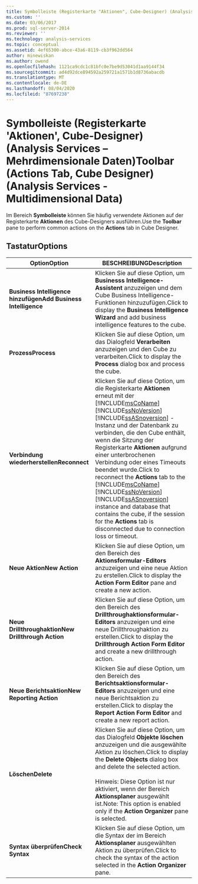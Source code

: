 ```yaml
---
title: Symbolleiste (Registerkarte "Aktionen", Cube-Designer) (Analysis Services-Mehrdimensionale Daten) | Microsoft-Dokumentation
ms.custom: ''
ms.date: 03/06/2017
ms.prod: sql-server-2014
ms.reviewer: ''
ms.technology: analysis-services
ms.topic: conceptual
ms.assetid: 4ef65300-abce-43a6-8119-cb3f962dd564
author: minewiskan
ms.author: owend
ms.openlocfilehash: 1121ca9cdc1c81bfc0e7be9d53041d1aa9144f34
ms.sourcegitcommit: ad4d92dce894592a259721a1571b1d8736abacdb
ms.translationtype: MT
ms.contentlocale: de-DE
ms.lasthandoff: 08/04/2020
ms.locfileid: "87697238"
---
```

# <a name="toolbar-actions-tab-cube-designer-analysis-services---multidimensional-data"></a><span data-ttu-id="5f9b3-102">Symbolleiste (Registerkarte 'Aktionen', Cube-Designer) (Analysis Services – Mehrdimensionale Daten)</span><span class="sxs-lookup"><span data-stu-id="5f9b3-102">Toolbar (Actions Tab, Cube Designer) (Analysis Services - Multidimensional Data)</span></span>
  <span data-ttu-id="5f9b3-103">Im Bereich **Symbolleiste** können Sie häufig verwendete Aktionen auf der Registerkarte **Aktionen** des Cube-Designers ausführen.</span><span class="sxs-lookup"><span data-stu-id="5f9b3-103">Use the **Toolbar** pane to perform common actions on the **Actions** tab in Cube Designer.</span></span>  
  
## <a name="options"></a><span data-ttu-id="5f9b3-104">Tastatur</span><span class="sxs-lookup"><span data-stu-id="5f9b3-104">Options</span></span>  
  
|<span data-ttu-id="5f9b3-105">Option</span><span class="sxs-lookup"><span data-stu-id="5f9b3-105">Option</span></span>|<span data-ttu-id="5f9b3-106">BESCHREIBUNG</span><span class="sxs-lookup"><span data-stu-id="5f9b3-106">Description</span></span>|  
|------------|-----------------|  
|<span data-ttu-id="5f9b3-107">**Business Intelligence hinzufügen**</span><span class="sxs-lookup"><span data-stu-id="5f9b3-107">**Add Business Intelligence**</span></span>|<span data-ttu-id="5f9b3-108">Klicken Sie auf diese Option, um **Businesss Intelligence-Assistent** anzuzeigen und dem Cube Business Intelligence-Funktionen hinzuzufügen.</span><span class="sxs-lookup"><span data-stu-id="5f9b3-108">Click to display the **Business Intelligence Wizard** and add business intelligence features to the cube.</span></span>|  
|<span data-ttu-id="5f9b3-109">**Prozess**</span><span class="sxs-lookup"><span data-stu-id="5f9b3-109">**Process**</span></span>|<span data-ttu-id="5f9b3-110">Klicken Sie auf diese Option, um das Dialogfeld **Verarbeiten** anzuzeigen und den Cube zu verarbeiten.</span><span class="sxs-lookup"><span data-stu-id="5f9b3-110">Click to display the **Process** dialog box and process the cube.</span></span>|  
|<span data-ttu-id="5f9b3-111">**Verbindung wiederherstellen**</span><span class="sxs-lookup"><span data-stu-id="5f9b3-111">**Reconnect**</span></span>|<span data-ttu-id="5f9b3-112">Klicken Sie auf diese Option, um die Registerkarte **Aktionen** erneut mit der [!INCLUDE[msCoName](../includes/msconame-md.md)] [!INCLUDE[ssNoVersion](../includes/ssnoversion-md.md)] [!INCLUDE[ssASnoversion](../includes/ssasnoversion-md.md)] -Instanz und der Datenbank zu verbinden, die den Cube enthält, wenn die Sitzung der Registerkarte **Aktionen** aufgrund einer unterbrochenen Verbindung oder eines Timeouts beendet wurde.</span><span class="sxs-lookup"><span data-stu-id="5f9b3-112">Click to reconnect the **Actions** tab to the [!INCLUDE[msCoName](../includes/msconame-md.md)] [!INCLUDE[ssNoVersion](../includes/ssnoversion-md.md)] [!INCLUDE[ssASnoversion](../includes/ssasnoversion-md.md)] instance and database that contains the cube, if the session for the **Actions** tab is disconnected due to connection loss or timeout.</span></span>|  
|<span data-ttu-id="5f9b3-113">**Neue Aktion**</span><span class="sxs-lookup"><span data-stu-id="5f9b3-113">**New Action**</span></span>|<span data-ttu-id="5f9b3-114">Klicken Sie auf diese Option, um den Bereich des **Aktionsformular-Editors** anzuzeigen und eine neue Aktion zu erstellen.</span><span class="sxs-lookup"><span data-stu-id="5f9b3-114">Click to display the **Action Form Editor** pane and create a new action.</span></span>|  
|<span data-ttu-id="5f9b3-115">**Neue Drillthroughaktion**</span><span class="sxs-lookup"><span data-stu-id="5f9b3-115">**New Drillthrough Action**</span></span>|<span data-ttu-id="5f9b3-116">Klicken Sie auf diese Option, um den Bereich des **Drillthroughaktionsformular-Editors** anzuzeigen und eine neue Drillthroughaktion zu erstellen.</span><span class="sxs-lookup"><span data-stu-id="5f9b3-116">Click to display the **Drillthrough Action Form Editor** and create a new drillthrough action.</span></span>|  
|<span data-ttu-id="5f9b3-117">**Neue Berichtsaktion**</span><span class="sxs-lookup"><span data-stu-id="5f9b3-117">**New Reporting Action**</span></span>|<span data-ttu-id="5f9b3-118">Klicken Sie auf diese Option, um den Bereich des **Berichtsaktionsformular-Editors** anzuzeigen und eine neue Berichtsaktion zu erstellen.</span><span class="sxs-lookup"><span data-stu-id="5f9b3-118">Click to display the **Report Action Form Editor** and create a new report action.</span></span>|  
|<span data-ttu-id="5f9b3-119">**Löschen**</span><span class="sxs-lookup"><span data-stu-id="5f9b3-119">**Delete**</span></span>|<span data-ttu-id="5f9b3-120">Klicken Sie auf diese Option, um das Dialogfeld **Objekte löschen** anzuzeigen und die ausgewählte Aktion zu löschen.</span><span class="sxs-lookup"><span data-stu-id="5f9b3-120">Click to display the **Delete Objects** dialog box and delete the selected action.</span></span><br /><br /> <span data-ttu-id="5f9b3-121">Hinweis: Diese Option ist nur aktiviert, wenn der Bereich **Aktionsplaner** ausgewählt ist.</span><span class="sxs-lookup"><span data-stu-id="5f9b3-121">Note: This option is enabled only if the **Action Organizer** pane is selected.</span></span>|  
|<span data-ttu-id="5f9b3-122">**Syntax überprüfen**</span><span class="sxs-lookup"><span data-stu-id="5f9b3-122">**Check Syntax**</span></span>|<span data-ttu-id="5f9b3-123">Klicken Sie auf diese Option, um die Syntax der im Bereich **Aktionsplaner** ausgewählten Aktion zu überprüfen.</span><span class="sxs-lookup"><span data-stu-id="5f9b3-123">Click to check the syntax of the action selected in the **Action Organizer** pane.</span></span>|  
  
  
